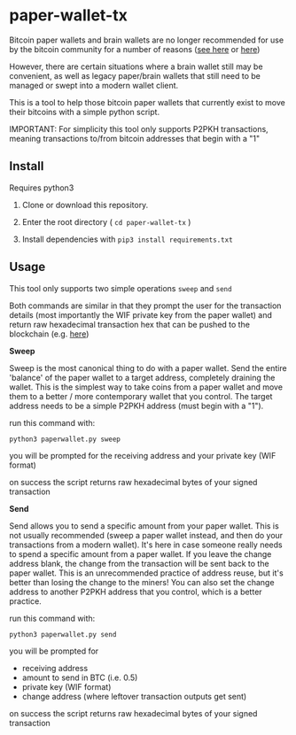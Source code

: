 # paper-wallet-tx

Bitcoin paper wallets and brain wallets are no longer recommended for use by the bitcoin community for a number of reasons ([see here](https://en.bitcoin.it/wiki/Address_reuse) or [here](https://www.coindesk.com/brainwallet-bitcoin-wallet-shouldnt-use))

However, there are certain situations where a brain wallet still may be convenient, as well as legacy paper/brain wallets that still need to be managed or swept into a modern wallet client.

This is a tool to help those bitcoin paper wallets that currently exist to move their bitcoins with a simple python script.

IMPORTANT: For simplicity this tool only supports P2PKH transactions, meaning transactions to/from bitcoin addresses that begin with a "1"

## Install

Requires python3

1. Clone or download this repository.

2. Enter the root directory ( `cd paper-wallet-tx` )

3. Install dependencies with `pip3 install requirements.txt`

## Usage

This tool only supports two simple operations `sweep` and `send`

Both commands are similar in that they prompt the user for the transaction details (most importantly the WIF private key from the paper wallet)
and return raw hexadecimal transaction hex that can be pushed to the blockchain (e.g. [here](https://www.blockchain.com/btc/pushtx))

**Sweep**

Sweep is the most canonical thing to do with a paper wallet. Send the entire 'balance' of the paper wallet to a target address, completely draining the wallet. This is the simplest way to take coins from a paper wallet and move them to a better / more contemporary wallet that you control. The target address needs to be a simple P2PKH address (must begin with a "1").

run this command with:

`python3 paperwallet.py sweep`

you will be prompted for the receiving address and your private key (WIF format)

on success the script returns raw hexadecimal bytes of your signed transaction


**Send**

Send allows you to send a specific amount from your paper wallet. This is not usually recommended (sweep a paper wallet instead, and then do your transactions from a modern wallet). It's here in case someone really needs to spend a specific amount from a paper wallet. If you leave the change address blank, the change from the transaction will be sent back to the paper wallet. This is an unrecommended practice of address reuse, but it's better than losing the change to the miners! You can also set the change address to another P2PKH address that you control, which is a better practice.

run this command with:

`python3 paperwallet.py send`

you will be prompted for 
- receiving address
- amount to send in BTC (i.e. 0.5)
- private key (WIF format)
- change address (where leftover transaction outputs get sent)

on success the script returns raw hexadecimal bytes of your signed transaction
